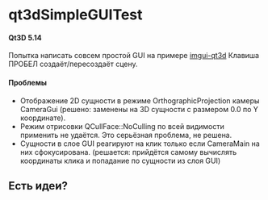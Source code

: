 # qt3dSimpleGUITest

#### Qt3D 5.14

Попытка написать совсем простой GUI на примере [imgui-qt3d](https://github.com/alpqr/imgui-qt3d)
Клавиша ПРОБЕЛ создаёт/пересоздаёт сцену.

#### Проблемы
- Отображение 2D сущности в режиме OrthographicProjection камеры CameraGui (решено: заменены на 3D сущности с размером 0.0 по Y координате).
- Режим отрисовки QCullFace::NoCulling по всей видимости применить не удаётся. Это серьёзная проблема, не решена.
- Сущности в слое GUI реагируют на клик только если CameraMain на них сфокусирована. (решается: прийдётся самому вычислять координаты клика и попадание по сущности из слоя GUI)

## Есть идеи?
